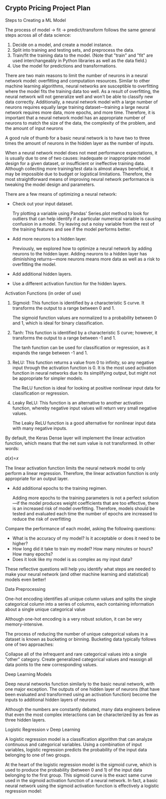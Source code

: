 ## Crypto Pricing Project Plan

Steps to Creating a ML Model

The process of model -> fit -> predict/transform follows the same general steps across all of data science:

1. Decide on a model, and create a model instance.
2. Split into training and testing sets, and preprocess the data.
3. Train/fit the training data to the model. (Note that "train" and "fit" are used interchangeably in Python libraries as well as the data field.)
4. Use the model for predictions and transformations.


There are two main reasons to limit the number of neurons in a neural network model: overfitting and computation resources. Similar to other machine learning algorithms, neural networks are susceptible to overfitting where the model fits the training data too well. As a result of overfitting, the neural network will not generalize well and won't be able to classify new data correctly. Additionally, a neural network model with a large number of neurons requires equally large training dataset—training a large neural network requires more data, more epochs, and more time. Therefore, it is important that a neural network model has an appropriate number of neurons to match the size of the data, the complexity of the problem, and the amount of input neurons

A good rule of thumb for a basic neural network is to have two to three times the amount of neurons in the hidden layer as the number of inputs.

When a neural network model does not meet performance expectations, it is usually due to one of two causes: inadequate or inappropriate model design for a given dataset, or insufficient or ineffective training data. Although collecting more training/test data is almost always beneficial, it may be impossible due to budget or logistical limitations. Therefore, the most straightforward means of improving neural network performance is tweaking the model design and parameters.

There are a few means of optimizing a neural network:

- Check out your input dataset.
    
    Try plotting a variable using Pandas' Series.plot method to look for outliers that can help identify if a particular numerical variable is causing confusion in a model. Try leaving out a noisy variable from the rest of the training features and see if the model performs better.
- Add more neurons to a hidden layer.
    
    Previously, we explored how to optimize a neural network by adding neurons to the hidden layer. Adding neurons to a hidden layer has diminishing returns—more neurons means more data as well as a risk to overfitting the model.
- Add additional hidden layers.
- Use a different activation function for the hidden layers.


Activation Functions (in order of use)

1. Sigmoid: This function is identified by a characteristic S curve. It transforms the output to a range between 0 and 1.

    The sigmoid function values are normalized to a probability between 0 and 1, which is ideal for binary classification.

2. Tanh: This function is identified by a characteristic S curve; however, it transforms the output to a range between -1 and 1.

    The tanh function can be used for classification or regression, as it expands the range between -1 and 1.

3. ReLU: This function returns a value from 0 to infinity, so any negative input through the activation function is 0. It is the most used activation function in neural networks due to its simplifying output, but might not be appropriate for simpler models.

    The ReLU function is ideal for looking at positive nonlinear input data for classification or regression.

4. Leaky ReLU: This function is an alternative to another activation function, whereby negative input values will return very small negative values.

    The Leaky ReLU function is a good alternative for nonlinear input data with many negative inputs.


By default, the Keras Dense layer will implement the linear activation function, which means that the net sum value is not transformed. In other words:

𝛼(𝑥)=𝑥

The linear activation function limits the neural network model to only perform a linear regression. Therefore, the linear activation function is only appropriate for an output layer.

- Add additional epochs to the training regimen.

    Adding more epochs to the training parameters is not a perfect solution—if the model produces weight coefficients that are too effective, there is an increased risk of model overfitting. Therefore, models should be tested and evaluated each time the number of epochs are increased to reduce the risk of overfitting


Compare the performance of each model, asking the following questions:

- What is the accuracy of my model? Is it acceptable or does it need to be higher?
- How long did it take to train my model? How many minutes or hours? How many epochs?
- Does it look like my model is as complex as my input data? 

These reflective questions will help you identify what steps are needed to make your neural network (and other machine learning and statistical) models even better!

Data Preprocessing

One-hot encoding identifies all unique column values and splits the single categorical column into a series of columns, each containing information about a single unique categorical value

Although one-hot encoding is a very robust solution, it can be very memory-intensive.

The process of reducing the number of unique categorical values in a dataset is known as bucketing or binning. Bucketing data typically follows one of two approaches:

Collapse all of the infrequent and rare categorical values into a single "other" category.
Create generalized categorical values and reassign all data points to the new corresponding values.


Deep Learning Models

Deep neural networks function similarly to the basic neural network, with one major exception. The outputs of one hidden layer of neurons (that have been evaluated and transformed using an activation function) become the inputs to additional hidden layers of neurons

Although the numbers are constantly debated, many data engineers believe that even the most complex interactions can be characterized by as few as three hidden layers.

Logistic Regression v Deep Learning

A logistic regression model is a classification algorithm that can analyze continuous and categorical variables. Using a combination of input variables, logistic regression predicts the probability of the input data belonging to one of two groups. 

At the heart of the logistic regression model is the sigmoid curve, which is used to produce the probability (between 0 and 1) of the input data belonging to the first group. This sigmoid curve is the exact same curve used in the sigmoid activation function of a neural network. In fact, a basic neural network using the sigmoid activation function is effectively a logistic regression model: